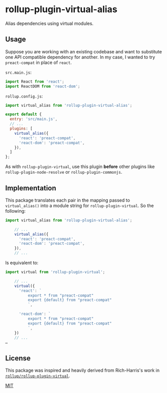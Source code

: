 # rollup-plugin-virtual-alias

Alias dependencies using virtual modules.

## Usage

Suppose you are working with an existing codebase and want to substitute one
API compatible dependency for another. In my case, I wanted to try
`preact-compat` in place of `react`.

`src.main.js`:
```javascript
import React from 'react';
import ReactDOM from 'react-dom';
```

`rollup.config.js`:
```javascript
import virtual_alias from 'rollup-plugin-virtual-alias';

export default {
  entry: 'src/main.js',
  // ...
  plugins: [
    virtual_alias({
      'react': 'preact-compat',
      'react-dom': 'preact-compat',
    }),
  ]
};
```

As with `rollup-plugin-virtual`, use this plugin __before__ other plugins like
`rollup-plugin-node-resolve` or `rollup-plugin-commonjs`.

## Implementation

This package translates each pair in the mapping passed to `virtual_alias()`
into a module string for `rollup-plugin-virtual`.  So the following:

```javascript
import virtual_alias from 'rollup-plugin-virtual-alias';

    // ...
    virtual_alias({
      'react': 'preact-compat',
      'react-dom': 'preact-compat',
    }),
    // ...

```

Is equivalent to:

```javascript
import virtual from 'rollup-plugin-virtual';

    // ...
    virtual({
      'react': `
          export * from "preact-compat"
          export {default} from "preact-compat"
          `,

      'react-dom': `
          export * from "preact-compat"
          export {default} from "preact-compat"
          `,
    })
    // ...
…
```

## License

This package was inspired and heavily derived from Rich-Harris's work in
[`rollup/rollup-plugin-virtual`](https://github.com/rollup/rollup-plugin-virtual).

[MIT](LICENSE)
